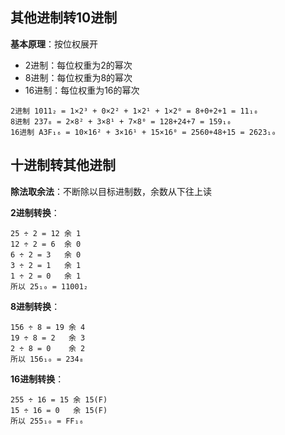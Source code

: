 ## 其他进制转10进制

**基本原理**：按位权展开

- 2进制：每位权重为2的幂次
- 8进制：每位权重为8的幂次
- 16进制：每位权重为16的幂次

~~~
2进制 1011₂ = 1×2³ + 0×2² + 1×2¹ + 1×2⁰ = 8+0+2+1 = 11₁₀
8进制 237₈ = 2×8² + 3×8¹ + 7×8⁰ = 128+24+7 = 159₁₀
16进制 A3F₁₆ = 10×16² + 3×16¹ + 15×16⁰ = 2560+48+15 = 2623₁₀
~~~

## 十进制转其他进制

**除法取余法**：不断除以目标进制数，余数从下往上读

**2进制转换**：

~~~tetx
25 ÷ 2 = 12 余 1
12 ÷ 2 = 6  余 0
6 ÷ 2 = 3   余 0
3 ÷ 2 = 1   余 1
1 ÷ 2 = 0   余 1
所以 25₁₀ = 11001₂
~~~

**8进制转换**：

~~~
156 ÷ 8 = 19 余 4
19 ÷ 8 = 2   余 3
2 ÷ 8 = 0    余 2
所以 156₁₀ = 234₈
~~~

**16进制转换**：

~~~
255 ÷ 16 = 15 余 15(F)
15 ÷ 16 = 0   余 15(F)
所以 255₁₀ = FF₁₆
~~~


